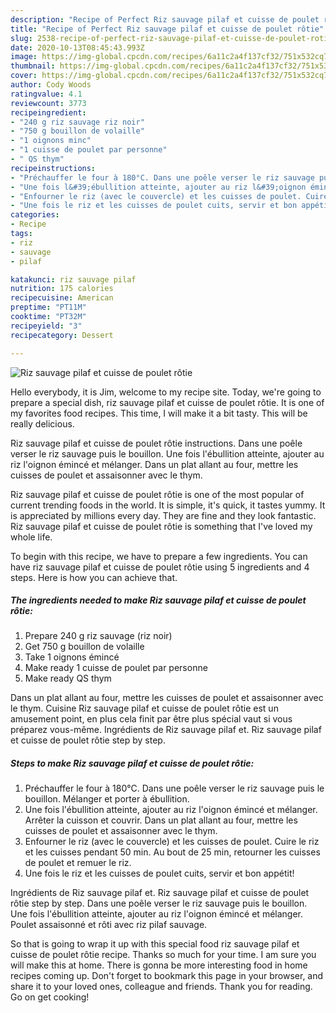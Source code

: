 ```yaml
---
description: "Recipe of Perfect Riz sauvage pilaf et cuisse de poulet rôtie"
title: "Recipe of Perfect Riz sauvage pilaf et cuisse de poulet rôtie"
slug: 2538-recipe-of-perfect-riz-sauvage-pilaf-et-cuisse-de-poulet-rotie
date: 2020-10-13T08:45:43.993Z
image: https://img-global.cpcdn.com/recipes/6a11c2a4f137cf32/751x532cq70/riz-sauvage-pilaf-et-cuisse-de-poulet-rotie-photo-principale-de-la-recette.jpg
thumbnail: https://img-global.cpcdn.com/recipes/6a11c2a4f137cf32/751x532cq70/riz-sauvage-pilaf-et-cuisse-de-poulet-rotie-photo-principale-de-la-recette.jpg
cover: https://img-global.cpcdn.com/recipes/6a11c2a4f137cf32/751x532cq70/riz-sauvage-pilaf-et-cuisse-de-poulet-rotie-photo-principale-de-la-recette.jpg
author: Cody Woods
ratingvalue: 4.1
reviewcount: 3773
recipeingredient:
- "240 g riz sauvage riz noir"
- "750 g bouillon de volaille"
- "1 oignons minc"
- "1 cuisse de poulet par personne"
- " QS thym"
recipeinstructions:
- "Préchauffer le four à 180°C. Dans une poêle verser le riz sauvage puis le bouillon. Mélanger et porter à ébullition."
- "Une fois l&#39;ébullition atteinte, ajouter au riz l&#39;oignon émincé et mélanger. Arrêter la cuisson et couvrir. Dans un plat allant au four, mettre les cuisses de poulet et assaisonner avec le thym."
- "Enfourner le riz (avec le couvercle) et les cuisses de poulet. Cuire le riz et les cuisses pendant 50 min. Au bout de 25 min, retourner les cuisses de poulet et remuer le riz."
- "Une fois le riz et les cuisses de poulet cuits, servir et bon appétit!"
categories:
- Recipe
tags:
- riz
- sauvage
- pilaf

katakunci: riz sauvage pilaf 
nutrition: 175 calories
recipecuisine: American
preptime: "PT11M"
cooktime: "PT32M"
recipeyield: "3"
recipecategory: Dessert

---
```



![Riz sauvage pilaf et cuisse de poulet rôtie](https://img-global.cpcdn.com/recipes/6a11c2a4f137cf32/751x532cq70/riz-sauvage-pilaf-et-cuisse-de-poulet-rotie-photo-principale-de-la-recette.jpg)

Hello everybody, it is Jim, welcome to my recipe site. Today, we're going to prepare a special dish, riz sauvage pilaf et cuisse de poulet rôtie. It is one of my favorites food recipes. This time, I will make it a bit tasty. This will be really delicious.

Riz sauvage pilaf et cuisse de poulet rôtie instructions. Dans une poêle verser le riz sauvage puis le bouillon. Une fois l&#39;ébullition atteinte, ajouter au riz l&#39;oignon émincé et mélanger. Dans un plat allant au four, mettre les cuisses de poulet et assaisonner avec le thym.

Riz sauvage pilaf et cuisse de poulet rôtie is one of the most popular of current trending foods in the world. It is simple, it's quick, it tastes yummy. It is appreciated by millions every day. They are fine and they look fantastic. Riz sauvage pilaf et cuisse de poulet rôtie is something that I've loved my whole life.


To begin with this recipe, we have to prepare a few ingredients. You can have riz sauvage pilaf et cuisse de poulet rôtie using 5 ingredients and 4 steps. Here is how you can achieve that.

<!--inarticleads1-->

##### The ingredients needed to make Riz sauvage pilaf et cuisse de poulet rôtie:

1. Prepare 240 g riz sauvage (riz noir)
1. Get 750 g bouillon de volaille
1. Take 1 oignons émincé
1. Make ready 1 cuisse de poulet par personne
1. Make ready  QS thym


Dans un plat allant au four, mettre les cuisses de poulet et assaisonner avec le thym. Cuisine Riz sauvage pilaf et cuisse de poulet rôtie est un amusement point, en plus cela finit par être plus spécial vaut si vous préparez vous-même. Ingrédients de Riz sauvage pilaf et. Riz sauvage pilaf et cuisse de poulet rôtie step by step. 

<!--inarticleads2-->

##### Steps to make Riz sauvage pilaf et cuisse de poulet rôtie:

1. Préchauffer le four à 180°C. Dans une poêle verser le riz sauvage puis le bouillon. Mélanger et porter à ébullition.
1. Une fois l&#39;ébullition atteinte, ajouter au riz l&#39;oignon émincé et mélanger. Arrêter la cuisson et couvrir. Dans un plat allant au four, mettre les cuisses de poulet et assaisonner avec le thym.
1. Enfourner le riz (avec le couvercle) et les cuisses de poulet. Cuire le riz et les cuisses pendant 50 min. Au bout de 25 min, retourner les cuisses de poulet et remuer le riz.
1. Une fois le riz et les cuisses de poulet cuits, servir et bon appétit!


Ingrédients de Riz sauvage pilaf et. Riz sauvage pilaf et cuisse de poulet rôtie step by step. Dans une poêle verser le riz sauvage puis le bouillon. Une fois l&#39;ébullition atteinte, ajouter au riz l&#39;oignon émincé et mélanger. Poulet assaisonné et rôti avec riz pilaf sauvage. 

So that is going to wrap it up with this special food riz sauvage pilaf et cuisse de poulet rôtie recipe. Thanks so much for your time. I am sure you will make this at home. There is gonna be more interesting food in home recipes coming up. Don't forget to bookmark this page in your browser, and share it to your loved ones, colleague and friends. Thank you for reading. Go on get cooking!
